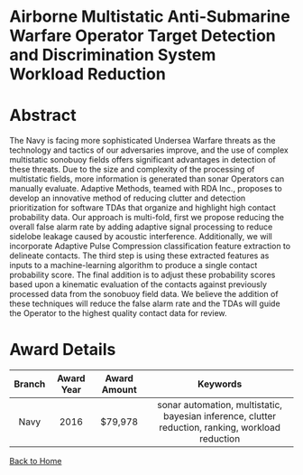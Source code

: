 
Airborne Multistatic Anti-Submarine Warfare Operator Target Detection and Discrimination System Workload Reduction
==================================================================================================================

# Abstract


The Navy is facing more sophisticated Undersea Warfare threats as the technology and tactics of our adversaries improve, and the use of complex multistatic sonobuoy fields offers significant advantages in detection of these threats. Due to the size and complexity of the processing of multistatic fields, more information is generated than sonar Operators can manually evaluate. Adaptive Methods, teamed with RDA Inc., proposes to develop an innovative method of reducing clutter and detection prioritization for software TDAs that organize and highlight high contact probability data. Our approach is multi-fold, first we propose reducing the overall false alarm rate by adding adaptive signal processing to reduce sidelobe leakage caused by acoustic interference. Additionally, we will incorporate Adaptive Pulse Compression classification feature extraction to delineate contacts. The third step is using these extracted features as inputs to a machine-learning algorithm to produce a single contact probability score. The final addition is to adjust these probability scores based upon a kinematic evaluation of the contacts against previously processed data from the sonobuoy field data. We believe the addition of these techniques will reduce the false alarm rate and the TDAs will guide the Operator to the highest quality contact data for review.  

# Award Details

|Branch|Award Year|Award Amount|Keywords|
| :---: | :---: | :---: | :---: |
|Navy|2016|$79,978|sonar automation, multistatic, bayesian inference, clutter reduction, ranking, workload reduction|
  
  


[Back to Home](https://github.com/chrischow/dod_sbir_awards/Reports/DJ/#1927)